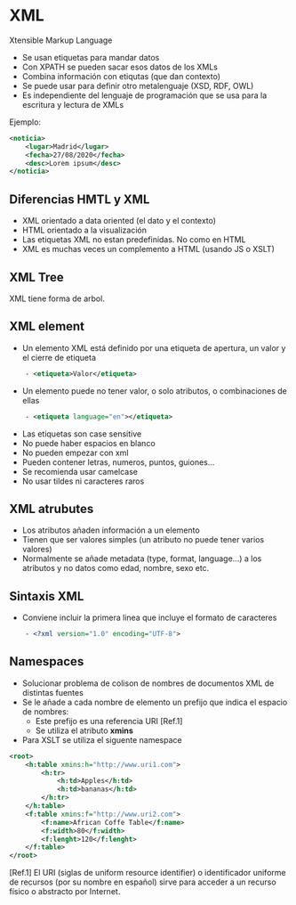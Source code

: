 # XML
Xtensible Markup Language
- Se usan etiquetas para mandar datos
- Con XPATH se pueden sacar esos datos de los XMLs
- Combina información con etiqutas (que dan contexto)
- Se puede usar para definir otro metalenguaje (XSD, RDF, OWL)
- Es independiente del lenguaje de programación que se usa para la escritura y lectura de XMLs

Ejemplo:
```xml
<noticia>
    <lugar>Madrid</lugar>
    <fecha>27/08/2020</fecha>
    <desc>Lorem ipsum</desc>
</noticia>
```

## Diferencias HMTL y XML
- XML orientado a data oriented (el dato y el contexto)
- HTML orientado a la visualización
- Las etiquetas XML no estan predefinidas. No como en HTML
- XML es muchas veces un complemento a HTML (usando JS o XSLT)

## XML Tree
XML tiene forma de arbol.

## XML element
- Un elemento XML está definido por una etiqueta de apertura, un valor y el cierre de etiqueta
```xml
    - <etiqueta>Valor</etiqueta>
```
- Un elemento puede no tener valor, o solo atributos, o combinaciones de ellas
```xml
    - <etiqueta language="en"></etiqueta>
```
- Las etiquetas son case sensitive
- No puede haber espacios en blanco
- No pueden empezar con xml
- Pueden contener letras, numeros, puntos, guiones...
- Se recomienda usar camelcase
- No usar tildes ni caracteres raros

## XML atrubutes
- Los atributos añaden información a un elemento
- Tienen que ser valores simples (un atributo no puede tener varios valores)
- Normalmente se añade metadata (type, format, language...) a los atributos y no datos como edad, nombre, sexo etc.

## Sintaxis XML
- Conviene incluir la primera linea que incluye el formato de caracteres
```xml
    - <?xml version="1.0" encoding="UTF-8">
```
## Namespaces
- Solucionar problema de colison de nombres de documentos XML de distintas fuentes
- Se le añade a cada nombre de elemento un prefijo que indica el espacio de nombres:
    - Este prefijo es una referencia URI [Ref.1]
    - Se utiliza el atributo <b>xmins</b>
- Para XSLT se utiliza el siguente namespace
```xml
<root>
    <h:table xmins:h="http://www.uri1.com">
        <h:tr>
            <h:td>Apples</h:td>
            <h:td>bananas</h:td>
        </h:tr>
    </h:table>
    <f:table xmins:f="http://www.uri2.com">
        <f:name>African Coffe Table</f:name>
        <f:width>80</f:width>
        <f:lenght>120</f:lenght>
    </f:table>
</root>
```
[Ref.1]
El URI (siglas de uniform resource identifier) o identificador uniforme de recursos (por su nombre en español) sirve para acceder a un recurso físico o abstracto por Internet.
